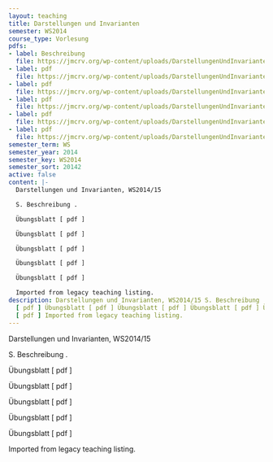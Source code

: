 ```yaml
---
layout: teaching
title: Darstellungen und Invarianten
semester: WS2014
course_type: Vorlesung
pdfs:
- label: Beschreibung
  file: https://jmcrv.org/wp-content/uploads/DarstellungenUndInvarianten_WS201415.pdf
- label: pdf
  file: https://jmcrv.org/wp-content/uploads/DarstellungenUndInvarianten_WS201415_UB_0.pdf
- label: pdf
  file: https://jmcrv.org/wp-content/uploads/DarstellungenUndInvarianten_WS201415_UB_2.pdf
- label: pdf
  file: https://jmcrv.org/wp-content/uploads/DarstellungenUndInvarianten_WS201415_UB_3.pdf
- label: pdf
  file: https://jmcrv.org/wp-content/uploads/DarstellungenUndInvarianten_WS201415_UB_4.pdf
- label: pdf
  file: https://jmcrv.org/wp-content/uploads/DarstellungenUndInvarianten_WS201415_UB_5.pdf
semester_term: WS
semester_year: 2014
semester_key: WS2014
semester_sort: 20142
active: false
content: |-
  Darstellungen und Invarianten, WS2014/15

  S. Beschreibung .

  Übungsblatt [ pdf ]

  Übungsblatt [ pdf ]

  Übungsblatt [ pdf ]

  Übungsblatt [ pdf ]

  Übungsblatt [ pdf ]

  Imported from legacy teaching listing.
description: Darstellungen und Invarianten, WS2014/15 S. Beschreibung . Übungsblatt
  [ pdf ] Übungsblatt [ pdf ] Übungsblatt [ pdf ] Übungsblatt [ pdf ] Übungsblatt
  [ pdf ] Imported from legacy teaching listing.
---
```

Darstellungen und Invarianten, WS2014/15

S. Beschreibung .

Übungsblatt [ pdf ]

Übungsblatt [ pdf ]

Übungsblatt [ pdf ]

Übungsblatt [ pdf ]

Übungsblatt [ pdf ]

Imported from legacy teaching listing.
